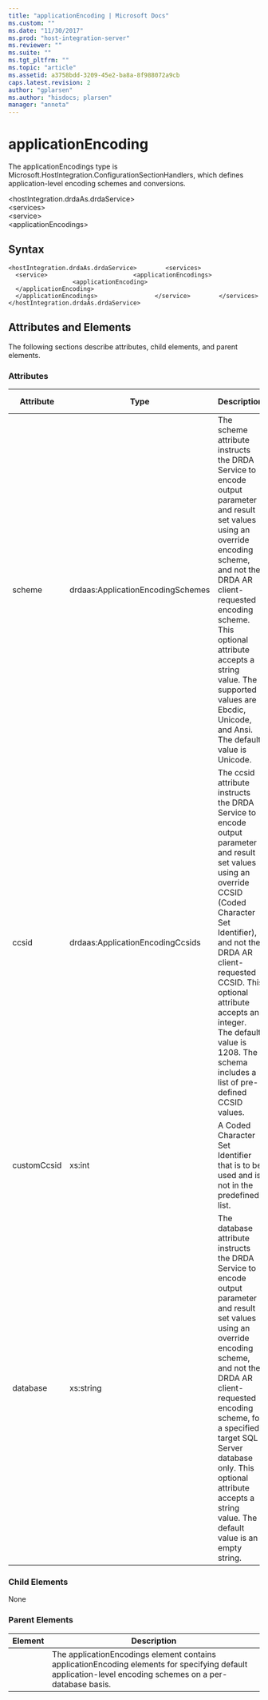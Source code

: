 ```yaml
---
title: "applicationEncoding | Microsoft Docs"
ms.custom: ""
ms.date: "11/30/2017"
ms.prod: "host-integration-server"
ms.reviewer: ""
ms.suite: ""
ms.tgt_pltfrm: ""
ms.topic: "article"
ms.assetid: a3758bdd-3209-45e2-ba8a-8f988072a9cb
caps.latest.revision: 2
author: "gplarsen"
ms.author: "hisdocs; plarsen"
manager: "anneta"
---
```

# applicationEncoding
The applicationEncodings type is Microsoft.HostIntegration.ConfigurationSectionHandlers, which defines  application-level encoding schemes and conversions.  
  
 \<hostIntegration.drdaAs.drdaService>  
\<services>  
\<service>  
\<applicationEncodings>  
  
## Syntax  
  
```  
<hostIntegration.drdaAs.drdaService>        <services>                <service>                        <applicationEncodings>                                <applicationEncoding>                                </applicationEncoding>                        </applicationEncodings>                </service>        </services></hostIntegration.drdaAs.drdaService>  
```  
  
## Attributes and Elements  
 The following sections describe attributes, child elements, and parent elements.  
  
### Attributes  
  
|Attribute|Type|Description|Required|Default Value|  
|---------------|----------|-----------------|--------------|-------------------|  
|scheme|drdaas:ApplicationEncodingSchemes|The scheme attribute instructs the DRDA Service to encode output parameter and result set values using an override encoding scheme, and not the DRDA AR client-requested encoding scheme. This optional attribute accepts a string value. The supported values are Ebcdic, Unicode, and Ansi. The default value is Unicode.|true|n/a|  
|ccsid|drdaas:ApplicationEncodingCcsids|The ccsid attribute instructs the DRDA Service to encode output parameter and result set values using an override CCSID (Coded Character Set Identifier), and not the DRDA AR client-requested CCSID. This optional attribute accepts an integer. The default value is 1208. The schema includes a list of pre-defined CCSID values.|true|n/a|  
|customCcsid|xs:int|A Coded Character Set Identifier that is to be used and is not in the predefined list.|false|-1|  
|database|xs:string|The database attribute instructs the DRDA Service to encode output parameter and result set values using an override encoding scheme, and not the DRDA AR client-requested encoding scheme, for a specified target SQL Server database only. This optional attribute accepts a string value. The default value is an empty string.|true|n/a|  
  
### Child Elements  
 None  
  
### Parent Elements  
  
|Element|Description|  
|-------------|-----------------|  
||The applicationEncodings element contains applicationEncoding elements for specifying default application-level encoding schemes on a per-database basis.|